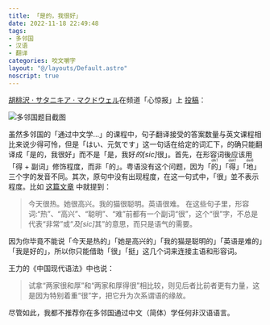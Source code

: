 ```yaml
---
title: 「是的，我很好」
date: 2022-11-18 22:49:48
tags:
- 多邻国
- 汉语
- 翻译
categories: 咬文嚼字
layout: "@/layouts/Default.astro"
noscript: true
---
```


<u>胡桃沢 · サタニキア · マクドウェル</u>在频道「心惊报」上 [投稿](https://t.me/c/1501598444/166331)：

![多邻国题目截图](//telegra.ph/file/00734577b158cb8de66da.jpg)

虽然多邻国的「通过中文学…」的课程中，句子翻译接受的答案数量与英文课程相比来说少得可怜，但是<span lang="ja">「はい、元気です」</span>这一句话在给定的词汇下，的确只能翻译成「是的，我很好」而不是「是，我好<i>的[sic]</i>很」。首先，在形容词後应该用「得 + 副词」修饰程度，而非「的」。粤语没有这个问题，因为「<ruby>的<rt>dik1</rt></ruby>」「<ruby>得<rt>dak1</rt></ruby>」「<ruby>地<rt>dei6</rt></ruby>」三个字的发音不同。其次，原句中没有出现程度，在这一句式中，「很」並不表示程度。比如 [这篇文章](https://cn.linkedin.com/pulse/%E5%9C%A8%E7%BE%8E%E5%9B%BD%E6%95%99%E4%B8%AD%E6%96%87%E5%BE%88%E5%AD%97%E5%9C%A8-%E5%BE%88%E5%BD%A2%E5%AE%B9%E8%AF%8D%E5%8F%A5%E4%B8%AD%E7%9A%84%E5%8A%9F%E8%83%BD%E4%BB%A5%E5%8F%8A%E5%AF%B9%E6%95%99%E5%B0%B1%E5%AD%97%E7%9A%84%E6%83%B3%E6%B3%95-thomas-wong-wong) 中就提到：

> 今天很热。她很高兴。我的猫很聪明。英语很难。
> 在这些句子里，形容词:“热”、“高兴”、“聪明”、“难”前都有一个副词“很”，这个“很”字，不总是代表“非常”或“<i>及[sic]</i>其”的意思，而只是语气的需要。

因为你毕竟不能说「今天是热的」「她是高兴的」「我的猫是聪明的」「英语是难的」「我是好的」，所以你只能借助「很」「挺」这几个词来连接主语和形容词。

<span class="dead">王力</span>的《中国现代语法》中也说：

> 试拿“两家很和厚”和“两家和厚得很”相比较，则见后者比前者更有力量，这是因为特别着重“很”字，把它升为次系谓语的缘故。

尽管如此，我都不推荐你在多邻国通过中文（简体）学任何非汉语语言。
